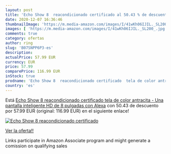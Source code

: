 ```yaml
---
layout: post
title: 'Echo Show 8  reacondicionado certificado al 50.43 % de descuento'
date: 2020-12-07 16:36:46
thumbnailImage: 'https://m.media-amazon.com/images/I/41wKh06IJIL._SL200_.jpg'
images: [ 'https://m.media-amazon.com/images/I/41wKh06IJIL._SL200_.jpg' ]
comments: true
category: ofertas
author: ring
slug: 'B07SNPP6P3-es'
description:
actualPrice: 57.99 EUR
currency: EUR
price: 57.99
comparePrice: 116.99 EUR
inStock: true
prodname: 'Echo Show 8  reacondicionado certificado  tela de color antracita - Una pantalla inteligente HD de 8 pulgadas con Alexa'
country: 'es'
---
```


Está [Echo Show 8  reacondicionado certificado  tela de color antracita - Una pantalla inteligente HD de 8 pulgadas con Alexa](https://www.amazon.es/dp/B07SNPP6P3/?tag=tolees-21) con 50.43 de descuento por 57.99 EUR (original: 116.99 EUR) en el siguiente enlace!

[![Echo Show 8  reacondicionado certificado](https://m.media-amazon.com/images/I/41wKh06IJIL._SL200_.jpg)](https://www.amazon.es/dp/B07SNPP6P3/?tag=tolees-21)

[Ver la oferta!!](https://www.amazon.es/dp/B07SNPP6P3/?tag=tolees-21)

Links participate in Amazon Associate program and might generate a comission on qualifying sales


